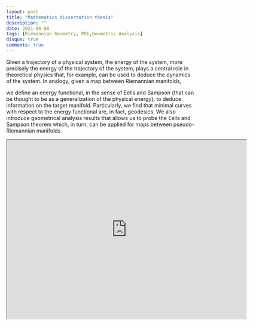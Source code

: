 ```yaml
---
layout: post
title: "Mathematics dissertation thesis"
description: ""
date: 2021-06-08
tags: [Riemannian Geometry, PDE,Geometric Analysis]
disqus: true
comments: true
---
```


Given a trajectory of a physical system, the energy of the system, more precisely the energy of the
trajectory of the system, plays a central role in theoretical physics that, for example, can be used
to deduce the dynamics of the system. In analogy, given a map between Riemannian manifolds,
<!--more-->
we define an energy functional, in the sense of Eells and Sampson (that can be thought to be as a
generalization of the physical energy), to deduce information on the target manifold. Particularly,
we find that minimal curves with respect to the energy functional are, in fact, geodesics. We also
introduce geometrical analysis results that allows us to probe the Eells and Sampson theorem which,
in turn, can be applied for maps between pseudo-Riemannian manifolds.

<div style="margin:0 auto;text-align:center">

<iframe src="https://drive.google.com/file/d/1pStfQV9lfj-owh0ag0MqOUHfLA5klgaU/preview" width="640" height="480" allow="autoplay"></iframe>
</div>
